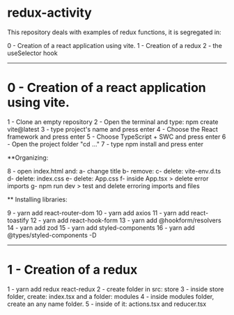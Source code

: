 # redux-activity

This repository deals with examples of redux functions, it is segregated in:

0 - Creation of a react application using vite.
1 - Creation of a redux
2 - the useSelector hook

*************************

# 0 - Creation of a react application using vite.

1 - Clone an empty repository
2 - Open the terminal and type: npm create vite@latest
3 - type project's name and press enter
4 - Choose the React framework and press enter
5 - Choose TypeScript + SWC and press enter
6 - Open the project folder "cd ..."
7 - type npm install and press enter

**Organizing:

8 - open index.html and:
    a- change title
    b- remove:  <link rel="icon" type="image/svg+xml" href="/vite.svg" />
    c- delete: vite-env.d.ts
    d- delete: index.css
    e- delete: App.css
    f- inside App.tsx > delete error imports
    g- npm run dev > test and delete erroring imports and files

** Installing libraries:

9 - yarn add react-router-dom
10 - yarn add axios
11 - yarn add react-toastify
12 - yarn add react-hook-form
13 - yarn add @hookform/resolvers
14 - yarn add zod
15 - yarn add styled-components
16 - yarn add @types/styled-components -D

*************************

# 1 - Creation of a redux

1 - yarn add redux react-redux
2 - create folder in src: store
3 - inside store folder, create: index.tsx and a folder: modules
4 - inside modules folder, create an any name folder.
5 - inside of it: actions.tsx and reducer.tsx
